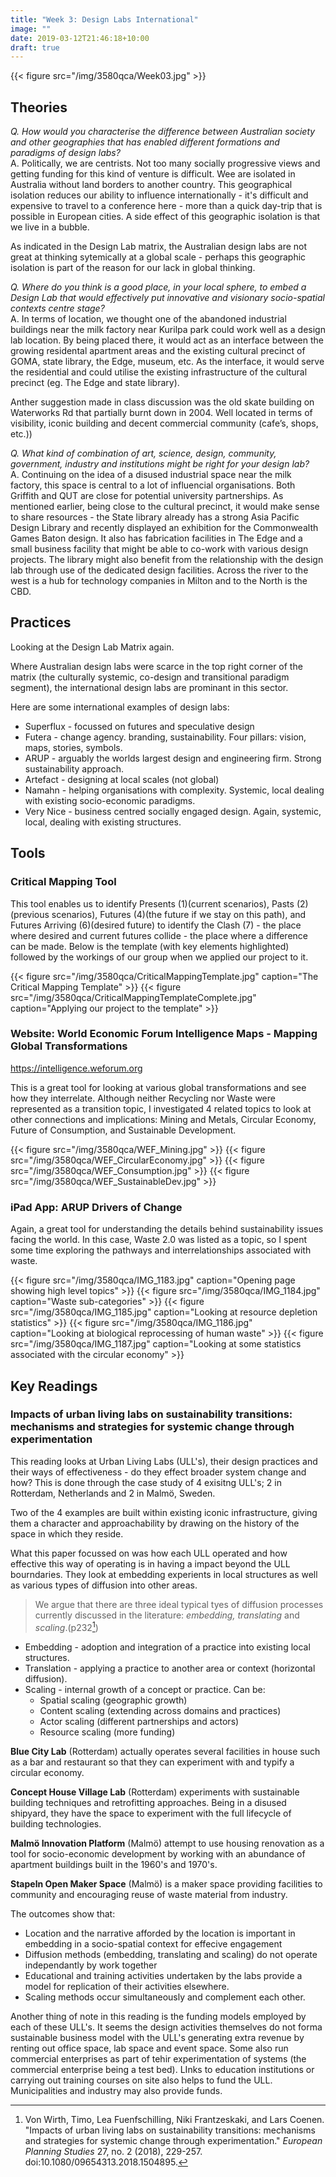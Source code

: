 ```yaml
---
title: "Week 3: Design Labs International"
image: ""
date: 2019-03-12T21:46:18+10:00
draft: true
---
```

{{< figure src="/img/3580qca/Week03.jpg" >}}

## Theories
_Q. How would you characterise the difference between Australian society and other geographies that has enabled different formations and paradigms of design labs?_  
A. Politically, we are centrists.  Not too many socially progressive views and getting funding for this kind of venture is difficult.  Wee are isolated in Australia without land borders to another country.  This geographical isolation reduces our ability to influence internationally - it's difficult and expensive to travel to a conference here - more than a quick day-trip that is possible in European cities.  A side effect of this geographic isolation is that we live in a bubble.

As indicated in the Design Lab matrix, the Australian design labs are not great at thinking sytemically at a global scale - perhaps this geographic isolation is part of the reason for our lack in global thinking.

_Q. Where do you think is a good place, in your local sphere, to embed a Design Lab that would effectively put innovative and visionary socio-spatial contexts centre stage?_  
A. In terms of location, we thought one of the abandoned industrial buildings near the milk factory near Kurilpa park could work well as a design lab location.  By being placed there, it would act as an interface between the growing residental apartment areas and the existing cultural precinct of GOMA, state library, the Edge, museum, etc.  As the interface, it would serve the residential and could utilise the existing infrastructure of the cultural precinct (eg. The Edge and state library).

Anther suggestion made in class discussion was the old skate building on Waterworks Rd that partially burnt down in 2004.  Well located in terms of visibility, iconic building and decent commercial community (cafe’s, shops, etc.))  

_Q. What kind of combination of art, science, design, community, government, industry and institutions might be right for your design lab?_  
A. Continuing on the idea of a disused industrial space near the milk factory, this space is central to a lot of influencial organisations.  Both Griffith and QUT are close for potential university partnerships.  As mentioned earlier, being close to the cultural precinct, it would make sense to share resources - the State library already has a strong Asia Pacific Design Library and recently displayed an exhibition for the Commonwealth Games Baton design.  It also has fabrication facilities in The Edge and a small business facility that might be able to co-work with various design projects.  The library might also benefit from the relationship with the design lab through use of the dedicated design facilities.  Across the river to the west is a hub for technology companies in Milton and to the North is the CBD.


## Practices

Looking at the Design Lab Matrix again.

Where Australian design labs were scarce in the top right corner of the matrix (the culturally systemic, co-design and transitional paradigm segment), the international design labs are prominant in this sector.

Here are some international examples of design labs:

+ Superflux - focussed on futures and speculative design
+ Futera - change agency.  branding, sustainability.  Four pillars: vision, maps, stories, symbols.
+ ARUP - arguably the worlds largest design and engineering firm.  Strong sustainability approach.
+ Artefact - designing at local scales (not global)
+ Namahn - helping organisations with complexity.  Systemic, local dealing with existing socio-economic paradigms.
+ Very Nice - business centred socially engaged design.  Again, systemic, local, dealing with existing structures.




## Tools 

### Critical Mapping Tool

This tool enables us to identify Presents (1)(current scenarios), Pasts (2)(previous scenarios), Futures (4)(the future if we stay on this path), and Futures Arriving (6)(desired future) to identify the Clash (7) - the place where desired and current futures collide - the place where a difference can be made.  Below is the template (with key elements highlighted) followed by the workings of our group when we applied our project to it.

{{< figure src="/img/3580qca/CriticalMappingTemplate.jpg" caption="The Critical Mapping Template" >}}
{{< figure src="/img/3580qca/CriticalMappingTemplateComplete.jpg" caption="Applying our project to the template" >}}



### Website: World Economic Forum Intelligence Maps - Mapping Global Transformations
https://intelligence.weforum.org

This is a great tool for looking at various global transformations and see how they interrelate.  Although neither Recycling nor Waste were represented as a transition topic, I investigated 4 related topics to look at other connections and implications: Mining and Metals, Circular Economy, Future of Consumption, and Sustainable Development.

{{< figure src="/img/3580qca/WEF_Mining.jpg" >}}
{{< figure src="/img/3580qca/WEF_CircularEconomy.jpg" >}}
{{< figure src="/img/3580qca/WEF_Consumption.jpg" >}}
{{< figure src="/img/3580qca/WEF_SustainableDev.jpg" >}}


### iPad App: ARUP Drivers of Change

Again, a great tool for understanding the details behind sustainability issues facing the world.  In this case, Waste 2.0 was listed as a topic, so I spent some time exploring the pathways and interrelationships associated with waste.

{{< figure src="/img/3580qca/IMG_1183.jpg" caption="Opening page showing high level topics" >}}
{{< figure src="/img/3580qca/IMG_1184.jpg" caption="Waste sub-categories" >}}
{{< figure src="/img/3580qca/IMG_1185.jpg" caption="Looking at resource depletion statistics" >}}
{{< figure src="/img/3580qca/IMG_1186.jpg" caption="Looking at biological reprocessing of human waste" >}}
{{< figure src="/img/3580qca/IMG_1187.jpg" caption="Looking at some statistics associated with the circular economy" >}}


## Key Readings
### Impacts of urban living labs on sustainability transitions: mechanisms and strategies for systemic change through experimentation

This reading looks at Urban Living Labs (ULL's), their design practices and their ways of effectiveness - do they effect broader system change and how?  This is done through the case study of 4 exisitng ULL's; 2 in Rotterdam, Netherlands and 2 in Malmö, Sweden.

Two of the 4 examples are built within existing iconic infrastructure, giving them a character and approachability by drawing on the history of the space in which they reside.

What this paper focussed on was how each ULL operated and how effective this way of operating is in having a impact beyond the ULL bourndaries.  They look at embedding experients in local structures as well as various types of diffusion into other areas.

> We argue that there are three ideal typical tyes of diffusion processes currently discussed in the literature: _embedding, translating_ and _scaling_.(p232[^ULL])

+ Embedding - adoption and integration of a practice into existing local structures.
+ Translation - applying a practice to another area or context (horizontal diffusion).
+ Scaling - internal growth of a concept or practice.  Can be:
    + Spatial scaling (geographic growth)
    + Content scaling (extending across domains and practices)
    + Actor scaling (different partnerships and actors)
    + Resource scaling (more funding)
    
**Blue City Lab** (Rotterdam) actually operates several facilities in house such as a bar and restaurant so that they can experiment with and typify a circular economy.

**Concept House Village Lab** (Rotterdam) experiments with sustainable building techniques and retrofitting approaches.  Being in a disused shipyard, they have the space to experiment with the  full lifecycle of building technologies.

**Malmö Innovation Platform** (Malmö) attempt to use housing renovation as a tool for socio-economic development by working with an abundance of apartment buildings built in the 1960's and 1970's.

**Stapeln Open Maker Space** (Malmö) is a maker space providing facilities to community and encouraging reuse of waste material from industry.

The outcomes show that:

+ Location and the narrative afforded by the location is important in embedding in a socio-spatial context for effecive engagement
+ Diffusion methods (embedding, translating and scaling) do not operate independantly by work together
+ Educational and training activities undertaken by the labs provide a model for replication of their activities elsewhere.
+ Scaling methods occur simultaneously and complement each other.

Another thing of note in this reading is the funding models employed by each of these ULL's.  It seems the design activities themselves do not forma sustainable business model with the ULL's generating extra revenue by renting out office space, lab space and event space.  Some also run commercial enterprises as part of tehir experimentation of systems (the commercial enterprise being a test bed).  LInks to education institutions or carrying out training courses on site also helps to fund the ULL.  Municipalities and industry may also provide funds.








[^ULL]: Von Wirth, Timo, Lea Fuenfschilling, Niki Frantzeskaki, and Lars Coenen. "Impacts of urban living labs on sustainability transitions: mechanisms and strategies for systemic change through experimentation." _European Planning Studies_ 27, no. 2 (2018), 229-257. doi:10.1080/09654313.2018.1504895.